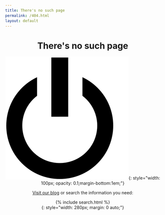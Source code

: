 ```yaml
---
title: There's no such page
permalink: /404.html
layout: default
---
```


<div style="text-align: center" markdown="1">

There's no such page
===

![No such page](/images/404.svg){: style="width: 100px; opacity: 0.1;margin-bottom:1em;"}

[Visit our blog](/stories/) or search the information you need:

<div>
  {% include search.html %}
</div>{: style="width: 280px; margin: 0 auto;"}

</div>
